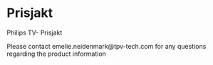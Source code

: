 # Prisjakt
Philips TV- Prisjakt
<p> Please contact emelie.neidenmark@tpv-tech.com for any questions regarding the product information
